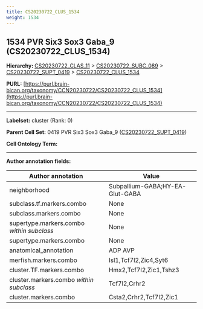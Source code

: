 ```yaml
---
title: CS20230722_CLUS_1534
weight: 1534
---
```

## 1534 PVR Six3 Sox3 Gaba_9 (CS20230722_CLUS_1534)
<b>Hierarchy: </b>
[CS20230722_CLAS_11](../CS20230722_CLAS_11) >
[CS20230722_SUBC_089](../CS20230722_SUBC_089) >
[CS20230722_SUPT_0419](../CS20230722_SUPT_0419) >
[CS20230722_CLUS_1534](../CS20230722_CLUS_1534)

**PURL:** [https://purl.brain-bican.org/taxonomy/CCN20230722/CS20230722_CLUS_1534](https://purl.brain-bican.org/taxonomy/CCN20230722/CS20230722_CLUS_1534)

---


**Labelset:** cluster (Rank: 0)

**Parent Cell Set:** 0419 PVR Six3 Sox3 Gaba_9 ([CS20230722_SUPT_0419](../CS20230722_SUPT_0419))



**Cell Ontology Term:** 

[MARKER GENES.]: #


---

[TRANSFERRED ANNOTATIONS.]: #


[AUTHOR ANNOTATION FIELDS.]: #


**Author annotation fields:**

| Author annotation | Value |
|-------------------|-------|
|neighborhood|Subpallium-GABA;HY-EA-Glut-GABA|
|subclass.tf.markers.combo|None|
|subclass.markers.combo|None|
|supertype.markers.combo _within subclass_|None|
|supertype.markers.combo|None|
|anatomical_annotation|ADP AVP|
|merfish.markers.combo|Isl1,Tcf7l2,Zic4,Syt6|
|cluster.TF.markers.combo|Hmx2,Tcf7l2,Zic1,Tshz3|
|cluster.markers.combo _within subclass_|Tcf7l2,Crhr2|
|cluster.markers.combo|Csta2,Crhr2,Tcf7l2,Zic1|
